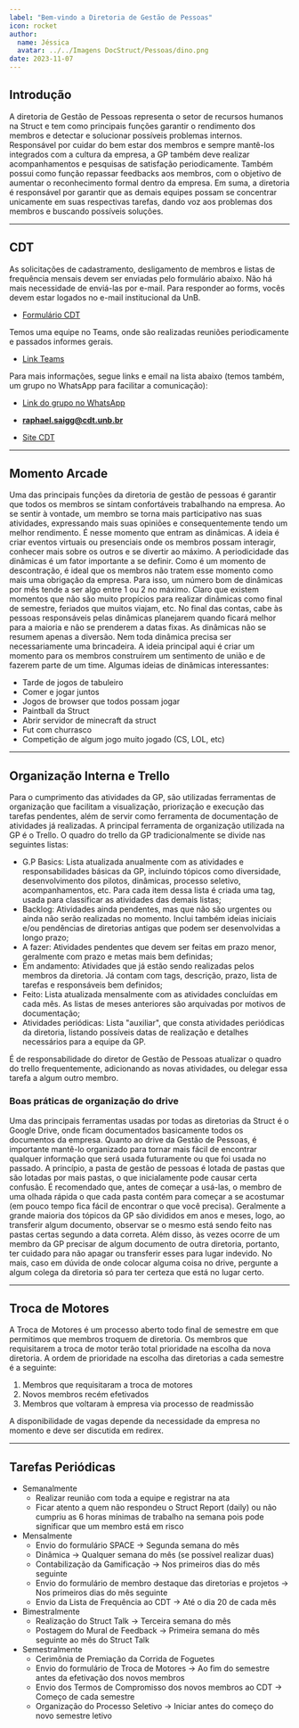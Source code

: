 ```yaml
---
label: "Bem-vindo a Diretoria de Gestão de Pessoas"
icon: rocket
author:
  name: Jéssica
  avatar: ../../Imagens DocStruct/Pessoas/dino.png
date: 2023-11-07
---
```

## Introdução

A diretoria de Gestão de Pessoas representa o setor de recursos humanos na Struct e tem como principais funções garantir o rendimento dos membros e detectar e solucionar possíveis problemas internos. Responsável por cuidar do bem estar dos membros e sempre mantê-los integrados com a cultura da empresa, a GP também deve realizar acompanhamentos e pesquisas de satisfação periodicamente. Também possui como função repassar feedbacks aos membros, com o objetivo de aumentar o reconhecimento formal dentro da empresa. Em suma, a diretoria é responsável por garantir que as demais equipes possam se concentrar unicamente em suas respectivas tarefas, dando voz aos problemas dos membros e buscando possíveis soluções.

---

## CDT

As solicitações de cadastramento, desligamento de membros e listas de frequência mensais devem ser enviadas pelo formulário abaixo. Não há mais necessidade de enviá-las por e-mail. Para responder ao forms, vocês devem estar logados no e-mail institucional da UnB.

- [Formulário CDT](https://forms.office.com/Pages/ResponsePage.aspx?id=oZs17AtjK024M8jm1I-AWclQzKODPB5BlMGNlsmts3JUM1AxNFNVNk1HNzgyRVRUNllIUk1aQVlBNC4u)

Temos uma equipe no Teams, onde são realizadas reuniões periodicamente e passados informes gerais.

- [Link Teams](https://teams.microsoft.com/dl/launcher/launcher.html?url=%2F_%23%2Fl%2Fteam%2F19%3A-ucZ_cLuXKcax14T_msWydUyirOJiHIzNfaFi2_4utA1%40thread.tacv2%2Fconversations%3FgroupId%3Dd903ba95-eb9a-4513-baf9-ee1dd2d4ece9%26tenantId%3Dec359ba1-630b-4d2b-b833-c8e6d48f8059&type=team&deeplinkId=ba69e5d6-d198-40f2-a61f-219008271c6a&directDl=true&msLaunch=true&enableMobilePage=true&suppressPrompt=true)

Para mais informações, segue links e email na lista abaixo (temos também, um grupo no WhatsApp para facilitar a comunicação):

- [Link do grupo no WhatsApp](https://chat.whatsapp.com/HrxslFJlzz1CY6EpnNuqCd)

- **raphael.saigg@cdt.unb.br**

- [Site CDT](https://www.cdt.unb.br/pt-br/)

---

## Momento Arcade

Uma das principais funções da diretoria de gestão de pessoas é garantir que todos os membros se sintam confortáveis trabalhando na empresa. Ao se sentir à vontade, um membro se torna mais participativo nas suas atividades, expressando mais suas opiniões e consequentemente tendo um melhor rendimento. É nesse momento que entram as dinâmicas. A ideia é criar eventos virtuais ou presenciais onde os membros possam interagir, conhecer mais sobre os outros e se divertir ao máximo.
A periodicidade das dinâmicas é um fator importante a se definir. Como é um momento de descontração, é ideal que os membros não tratem esse momento como mais uma obrigação da empresa. Para isso, um número bom de dinâmicas por mês tende a ser algo entre 1 ou 2 no máximo. Claro que existem momentos que não são muito propícios para realizar dinâmicas como final de semestre, feriados que muitos viajam, etc. No final das contas, cabe às pessoas responsáveis pelas dinâmicas planejarem quando ficará melhor para a maioria e não se prenderem a datas fixas. 
As dinâmicas não se resumem apenas a diversão. Nem toda dinâmica precisa ser necessariamente uma brincadeira. A ideia principal aqui é criar um momento para os membros construírem um sentimento de união e de fazerem parte de um time. Algumas ideias de dinâmicas interessantes:	

- Tarde de jogos de tabuleiro
- Comer e jogar juntos
- Jogos de browser que todos possam jogar
- Paintball da Struct
- Abrir servidor de minecraft da struct
- Fut com churrasco 
- Competição de algum jogo muito jogado (CS, LOL, etc)

---

## Organização Interna e Trello

Para o cumprimento das atividades da GP, são utilizadas ferramentas de organização que facilitam a visualização, priorização e execução das tarefas pendentes, além de servir como ferramenta de documentação de atividades já realizadas. A principal ferramenta de organização utilizada na GP é o Trello.
O quadro do trello da GP tradicionalmente se divide nas seguintes listas:

- G.P Basics: Lista atualizada anualmente com as atividades e responsabilidades básicas da GP, incluindo tópicos como diversidade, desenvolvimento dos pilotos, dinâmicas, processo seletivo, acompanhamentos, etc. Para cada item dessa lista é criada uma tag, usada para classificar as atividades das demais listas;
- Backlog: Atividades ainda pendentes, mas que não são urgentes ou ainda não serão realizadas no momento. Inclui também ideias iniciais e/ou pendências de diretorias antigas que podem ser desenvolvidas a longo prazo;
- A fazer: Atividades pendentes que devem ser feitas em prazo menor, geralmente com prazo e metas mais bem definidas;
- Em andamento: Atividades que já estão sendo realizadas pelos membros da diretoria. Já contam com tags, descrição, prazo, lista de tarefas e responsáveis bem definidos;
- Feito: Lista atualizada mensalmente com as atividades concluídas em cada mês. As listas de meses anteriores são arquivadas por motivos de documentação;
- Atividades periódicas: Lista "auxiliar", que consta atividades periódicas da diretoria, listando possíveis datas de realização e detalhes necessários para a equipe da GP.

É de responsabilidade do diretor de Gestão de Pessoas atualizar o quadro do trello frequentemente, adicionando as novas atividades, ou delegar essa tarefa a algum outro membro.

### Boas práticas de organização do drive

Uma das principais ferramentas usadas por todas as diretorias da Struct é o Google Drive, onde ficam documentados basicamente todos os documentos da empresa. Quanto ao drive da Gestão de Pessoas, é importante mantê-lo organizado para tornar mais fácil de encontrar qualquer informação que será usada futuramente ou que foi usada no passado. A princípio, a pasta de gestão de pessoas é lotada de pastas que são lotadas por mais pastas, o que inicialamente pode causar certa confusão. É recomendado que, antes de começar a  usá-las, o membro de uma olhada rápida o que cada pasta contém para começar a se acostumar (em pouco tempo fica fácil de encontrar o que você precisa). Geralmente a grande maioria dos tópicos da GP são divididos em anos e meses, logo, ao transferir algum documento, observar se o mesmo está sendo feito nas pastas certas segundo a data correta. Além disso, às vezes ocorre de um membro da GP precisar de algum documento de outra diretoria, portanto, ter cuidado para não apagar ou transferir esses para lugar indevido. No mais, caso em dúvida de onde colocar alguma coisa no drive, pergunte a algum colega da diretoria só para ter certeza que está no lugar certo.

---
	
## Troca de Motores

A Troca de Motores é um processo aberto todo final de semestre em que permitimos que membros troquem de diretoria. Os membros que requisitarem a troca de motor terão total prioridade na escolha da nova diretoria. 
A ordem de prioridade na escolha das diretorias a cada semestre é a seguinte:
1. Membros que requisitaram a troca de motores
2. Novos membros recém efetivados
3. Membros que voltaram à empresa via processo de readmissão

A disponibilidade de vagas depende da necessidade da empresa no momento e deve ser discutida em redirex.
	
---

## Tarefas Periódicas

- Semanalmente
	- Realizar reunião com toda a equipe e registrar na ata
	- Ficar atento a quem não respondeu o Struct Report (daily) ou não cumpriu as 6 horas mínimas de trabalho na semana pois pode significar que um membro está em risco
- Mensalmente
	- Envio do formulário SPACE -> Segunda semana do mês
	- Dinâmica -> Qualquer semana do mês (se possível realizar duas)
	- Contabilização da Gamificação -> Nos primeiros dias do mês seguinte
	- Envio do formulário de membro destaque das diretorias e projetos -> Nos primeiros dias do mês seguinte
	- Envio da Lista de Frequência ao CDT -> Até o dia 20 de cada mês
- Bimestralmente
	- Realização do Struct Talk -> Terceira semana do mês
	- Postagem do Mural de Feedback -> Primeira semana do mês seguinte ao mês do Struct Talk
- Semestralmente
	- Cerimônia de Premiação da Corrida de Foguetes 
	- Envio do formulário de Troca de Motores -> Ao fim do semestre antes da efetivação dos novos membros
	- Envio dos Termos de Compromisso dos novos membros ao CDT -> Começo de cada semestre
	- Organização do Processo Seletivo -> Iniciar antes do começo do novo semestre letivo